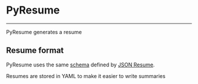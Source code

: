 # PyResume
---
PyResume generates a resume

## Resume format
PyResume uses the same [schema](https://jsonresume.org/schema/) defined by [JSON Resume](https://jsonresume.org/).

Resumes are stored in YAML to make it easier to write summaries
